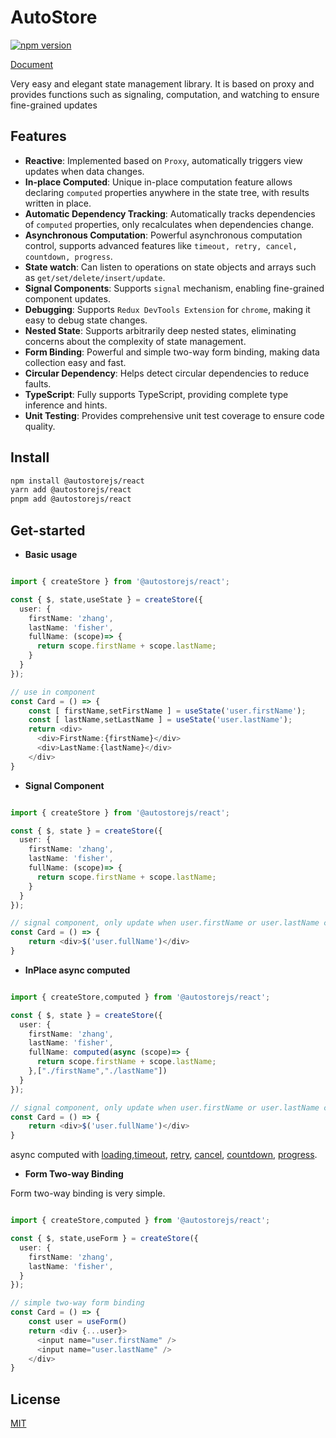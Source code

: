 # AutoStore

[![npm version](https://badge.fury.io/js/autostore.svg)](https://badge.fury.io/js/autostore)

[Document](https://zhangfisher.github.io/autostore)

Very easy and elegant state management library. It is based on proxy and provides functions such as signaling, computation, and watching to ensure fine-grained updates

## Features

- **Reactive**: Implemented based on `Proxy`, automatically triggers view updates when data changes.
- **In-place Computed**: Unique in-place computation feature allows declaring `computed` properties anywhere in the state tree, with results written in place.
- **Automatic Dependency Tracking**: Automatically tracks dependencies of `computed` properties, only recalculates when dependencies change.
- **Asynchronous Computation**: Powerful asynchronous computation control, supports advanced features like `timeout, retry, cancel, countdown, progress`.
- **State watch**: Can listen to operations on state objects and arrays such as `get/set/delete/insert/update`.
- **Signal Components**: Supports `signal` mechanism, enabling fine-grained component updates.
- **Debugging**: Supports `Redux DevTools Extension` for `chrome`, making it easy to debug state changes.
- **Nested State**: Supports arbitrarily deep nested states, eliminating concerns about the complexity of state management.
- **Form Binding**: Powerful and simple two-way form binding, making data collection easy and fast.
- **Circular Dependency**: Helps detect circular dependencies to reduce faults.
- **TypeScript**: Fully supports TypeScript, providing complete type inference and hints.
- **Unit Testing**: Provides comprehensive unit test coverage to ensure code quality.

## Install

```bash
npm install @autostorejs/react
yarn add @autostorejs/react
pnpm add @autostorejs/react
```

## Get-started


- **Basic usage**

```ts

import { createStore } from '@autostorejs/react';

const { $, state,useState } = createStore({
  user: {
    firstName: 'zhang',
    lastName: 'fisher',
    fullName: (scope)=> { 
      return scope.firstName + scope.lastName;
    }
  }
});

// use in component
const Card = () => {
    const [ firstName,setFirstName ] = useState('user.firstName');
    const [ lastName,setLastName ] = useState('user.lastName');
    return <div>
      <div>FirstName:{firstName}</div>
      <div>LastName:{lastName}</div>
    </div>
}

```
- **Signal Component**

```ts

import { createStore } from '@autostorejs/react';

const { $, state } = createStore({
  user: {
    firstName: 'zhang',
    lastName: 'fisher',
    fullName: (scope)=> { 
      return scope.firstName + scope.lastName;
    }
  }
});

// signal component, only update when user.firstName or user.lastName change
const Card = () => { 
    return <div>$('user.fullName')</div>
}

```

- **InPlace async computed**

```ts

import { createStore,computed } from '@autostorejs/react';

const { $, state } = createStore({
  user: {
    firstName: 'zhang',
    lastName: 'fisher',
    fullName: computed(async (scope)=> { 
      return scope.firstName + scope.lastName;
    },["./firstName","./lastName"])
  }
});

// signal component, only update when user.firstName or user.lastName change
const Card = () => { 
    return <div>$('user.fullName')</div>
}

```

async computed with [loading](https://zhangfisher.github.io/autostore/guide/computed-async#%E5%8A%A0%E8%BD%BD%E7%8A%B6%E6%80%81),[timeout](https://zhangfisher.github.io/autostore/guide/computed-async#%E8%B6%85%E6%97%B6%E5%A4%84%E7%90%86), [retry](https://zhangfisher.github.io/autostore/guide/computed-async#%E9%87%8D%E8%AF%95), [cancel](https://zhangfisher.github.io/autostore/guide/computed-async#%E5%8F%96%E6%B6%88), [countdown](https://zhangfisher.github.io/autostore/guide/computed-async#%E5%80%92%E8%AE%A1%E6%97%B6), [progress](https://zhangfisher.github.io/autostore/guide/computed-async#%E6%89%A7%E8%A1%8C%E8%BF%9B%E5%BA%A6).





- **Form Two-way Binding**

Form two-way binding is very simple.

```ts

import { createStore,computed } from '@autostorejs/react';

const { $, state,useForm } = createStore({
  user: {
    firstName: 'zhang',
    lastName: 'fisher',
  }
});

// simple two-way form binding
const Card = () => { 
    const user = useForm()
    return <div {...user}>
      <input name="user.firstName" />
      <input name="user.lastName" />
    </div>
}

```

## License

[MIT](./LICENSE)

